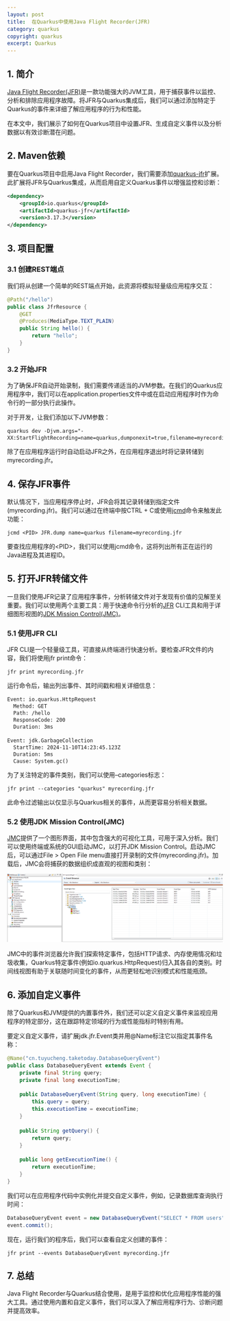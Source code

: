 ```yaml
---
layout: post
title:  在Quarkus中使用Java Flight Recorder(JFR)
category: quarkus
copyright: quarkus
excerpt: Quarkus
---
```


## 1. 简介

[Java Flight Recorder(JFR)](https://www.baeldung.com/java-flight-recorder-monitoring)是一款功能强大的JVM工具，用于捕获事件以监控、分析和排除应用程序故障。将JFR与Quarkus集成后，我们可以通过添加特定于Quarkus的事件来详细了解应用程序的行为和性能。

在本文中，我们展示了如何在Quarkus项目中设置JFR、生成自定义事件以及分析数据以有效诊断潜在问题。

## 2. Maven依赖

要在Quarkus项目中启用Java Flight Recorder，我们需要添加[quarkus-jfr](https://mvnrepository.com/artifact/io.quarkus/quarkus-jfr)扩展。此扩展将JFR与Quarkus集成，从而启用自定义Quarkus事件以增强监控和诊断：

```xml
<dependency>
    <groupId>io.quarkus</groupId>
    <artifactId>quarkus-jfr</artifactId>
    <version>3.17.3</version>
</dependency>
```

## 3. 项目配置

### 3.1 创建REST端点

我们将从创建一个简单的REST端点开始，此资源将模拟轻量级应用程序交互：

```java
@Path("/hello")
public class JfrResource {
    @GET
    @Produces(MediaType.TEXT_PLAIN)
    public String hello() {
        return "hello";
    }
}
```

### 3.2 开始JFR

为了确保JFR自动开始录制，我们需要传递适当的JVM参数。在我们的Quarkus应用程序中，我们可以在application.properties文件中或在启动应用程序时作为命令行的一部分执行此操作。

对于开发，让我们添加以下JVM参数：

```shell
quarkus dev -Djvm.args="-XX:StartFlightRecording=name=quarkus,dumponexit=true,filename=myrecording.jfr"
```

除了在应用程序运行时自动启动JFR之外，在应用程序退出时将记录转储到myrecording.jfr。

## 4. 保存JFR事件

默认情况下，当应用程序停止时，JFR会将其记录转储到指定文件(myrecording.jfr)。我们可以通过在终端中按CTRL + C或使用[jcmd](https://docs.oracle.com/en/java/javase/23/docs/specs/man/jcmd.html)命令来触发此功能：

```shell
jcmd <PID> JFR.dump name=quarkus filename=myrecording.jfr
```

要查找应用程序的<PID\>，我们可以使用jcmd命令，这将列出所有正在运行的Java进程及其进程ID。

## 5. 打开JFR转储文件

一旦我们使用JFR记录了应用程序事件，分析转储文件对于发现有价值的见解至关重要。我们可以使用两个主要工具：用于快速命令行分析的[JFR](https://docs.oracle.com/en/java/javase/21/docs/specs/man/jfr.html) CLI工具和用于详细图形视图的[JDK Mission Control(JMC)](https://www.oracle.com/java/technologies/jdk-mission-control.html)。

### 5.1 使用JFR CLI

JFR CLI是一个轻量级工具，可直接从终端进行快速分析。要检查JFR文件的内容，我们将使用jfr print命令：

```shell
jfr print myrecording.jfr
```

运行命令后，输出列出事件、其时间戳和相关详细信息：

```text
Event: io.quarkus.HttpRequest
  Method: GET
  Path: /hello
  ResponseCode: 200
  Duration: 3ms

Event: jdk.GarbageCollection
  StartTime: 2024-11-10T14:23:45.123Z
  Duration: 5ms
  Cause: System.gc()
```

为了关注特定的事件类别，我们可以使用–categories标志：

```shell
jfr print --categories "quarkus" myrecording.jfr
```

此命令过滤输出以仅显示与Quarkus相关的事件，从而更容易分析相关数据。

### 5.2 使用JDK Mission Control(JMC)

[JMC](https://www.oracle.com/java/technologies/jdk-mission-control.html)提供了一个图形界面，其中包含强大的可视化工具，可用于深入分析。我们可以使用终端或系统的GUI启动JMC，以打开JDK Mission Control。启动JMC后，可以通过File > Open File menu直接打开录制的文件(myrecording.jfr)。加载后，JMC会将捕获的数据组织成直观的视图和类别：

![](/assets/images/2025/quarkus/javaflightrecorderquarkussetupcustomevents01.png)

JMC中的事件浏览器允许我们探索特定事件，包括HTTP请求、内存使用情况和垃圾收集，Quarkus特定事件(例如io.quarkus.HttpRequest)归入其各自的类别。时间线视图有助于关联随时间变化的事件，从而更轻松地识别模式和性能瓶颈。

## 6. 添加自定义事件

除了Quarkus和JVM提供的内置事件外，我们还可以定义自定义事件来监视应用程序的特定部分，这在跟踪特定领域的行为或性能指标时特别有用。

要定义自定义事件，请扩展jdk.jfr.Event类并用@Name标注它以指定其事件名称：

```java
@Name("cn.tuyucheng.taketoday.DatabaseQueryEvent")
public class DatabaseQueryEvent extends Event {
    private final String query;
    private final long executionTime;

    public DatabaseQueryEvent(String query, long executionTime) {
        this.query = query;
        this.executionTime = executionTime;
    }

    public String getQuery() {
        return query;
    }

    public long getExecutionTime() {
        return executionTime;
    }
}
```

我们可以在应用程序代码中实例化并提交自定义事件，例如，记录数据库查询执行时间：

```java
DatabaseQueryEvent event = new DatabaseQueryEvent("SELECT * FROM users", 15);
event.commit();
```

现在，运行我们的程序后，我们可以查看自定义创建的事件：

```shell
jfr print --events DatabaseQueryEvent myrecording.jfr
```

## 7. 总结

Java Flight Recorder与Quarkus结合使用，是用于监控和优化应用程序性能的强大工具。通过使用内置和自定义事件，我们可以深入了解应用程序行为、诊断问题并提高效率。